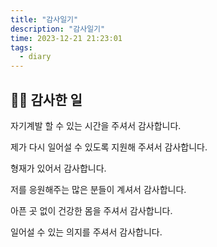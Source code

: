```yaml
---
title: "감사일기"
description: "감사일기"
time: 2023-12-21 21:23:01
tags:
  - diary
---
```


## 🤲🏻 감사한 일

자기계발 할 수 있는 시간을 주셔서 감사합니다.

제가 다시 일어설 수 있도록 지원해 주셔서 감사합니다.

형재가 있어서 감사합니다.

저를 응원해주는 많은 분들이 계셔서 감사합니다.

아픈 곳 없이 건강한 몸을 주셔서 감사합니다.

일어설 수 있는 의지를 주셔서 감사합니다.
